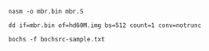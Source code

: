     
    nasm -o mbr.bin mbr.S

    dd if=mbr.bin of=hd60M.img bs=512 count=1 conv=notrunc

    bochs -f bochsrc-sample.txt